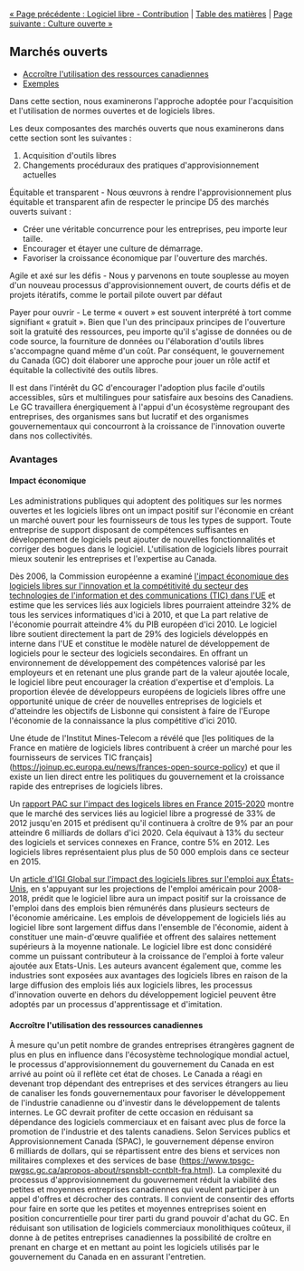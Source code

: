 [« Page précédente : Logiciel libre - Contribution](4_Logiciel_libre_Contribution.md) | [Table des matières](../README.md#table-des-mati%C3%A8res) | [Page suivante : Culture ouverte »](6_Culture_ouverte.md)

## Marchés ouverts

- [Accroître l'utilisation des ressources canadiennes](#accroître-l-utilisation-des-ressources-canadiennes)
- [Exemples](#exemples)

Dans cette section, nous examinerons l'approche adoptée pour l'acquisition et l'utilisation de normes ouvertes et de logiciels libres.

Les deux composantes des marchés ouverts que nous examinerons dans cette section sont les suivantes :

1. Acquisition d'outils libres
2. Changements procéduraux des pratiques d'approvisionnement actuelles

Équitable et transparent - Nous œuvrons à rendre l'approvisionnement plus équitable et transparent afin de respecter le principe D5 des marchés ouverts suivant :

- Créer une véritable concurrence pour les entreprises, peu importe leur taille.
- Encourager et étayer une culture de démarrage.
- Favoriser la croissance économique par l'ouverture des marchés.

Agile et axé sur les défis - Nous y parvenons en toute souplesse au moyen d'un nouveau processus d'approvisionnement ouvert, de courts défis et de projets itératifs, comme le portail pilote ouvert par défaut

Payer pour ouvrir - Le terme « ouvert » est souvent interprété à tort comme signifiant « gratuit ». Bien que l'un des principaux principes de l'ouverture soit la gratuité des ressources, peu importe qu'il s'agisse de données ou de code source, la fourniture de données ou l'élaboration d'outils libres s'accompagne quand même d'un coût. Par conséquent, le gouvernement du Canada (GC) doit élaborer une approche pour jouer un rôle actif et équitable la collectivité des outils libres.

Il est dans l'intérêt du GC d'encourager l'adoption plus facile d'outils accessibles, sûrs et multilingues pour satisfaire aux besoins des Canadiens. Le GC travaillera énergiquement à l'appui d'un écosystème regroupant des entreprises, des organismes sans but lucratif et des organismes gouvernementaux qui concourront à la croissance de l'innovation ouverte dans nos collectivités.

### Avantages

#### Impact économique

Les administrations publiques qui adoptent des politiques sur les normes ouvertes et les logiciels libres ont un impact positif sur l'économie en créant un marché ouvert pour les fournisseurs de tous les types de support. Toute entreprise de support disposant de compétences suffisantes en développement de logiciels peut ajouter de nouvelles fonctionnalités et corriger des bogues dans le logiciel. L'utilisation de logiciels libres pourrait mieux soutenir les entreprises et l'expertise au Canada.

Dès 2006, la Commission européenne a examiné [l'impact économique des logiciels libres sur l'innovation et la compétitivité du secteur des technologies de l'information et des communications (TIC) dans l'UE](http://arquivo.pt/wayback/20170901141650/http://www.english.umic.pt/images/stories/2006-11-20-flossimpact.pdf) et estime que les services liés aux logiciels libres pourraient atteindre 32% de tous les services informatiques d'ici à 2010, et que La part relative de l'économie pourrait atteindre 4% du PIB européen d'ici 2010. Le logiciel libre soutient directement la part de 29% des logiciels développés en interne dans l'UE et constitue le modèle naturel de développement de logiciels pour le secteur des logiciels secondaires. En offrant un environnement de développement des compétences valorisé par les employeurs et en retenant une plus grande part de la valeur ajoutée locale, le logiciel libre peut encourager la création d'expertise et d'emplois. La proportion élevée de développeurs européens de logiciels libres offre une opportunité unique de créer de nouvelles entreprises de logiciels et d'atteindre les objectifs de Lisbonne qui consistent à faire de l'Europe l'économie de la connaissance la plus compétitive d'ici 2010.

Une étude de l'Institut Mines-Telecom a révélé que [les politiques de la France en matière de logiciels libres contribuent à créer un marché pour les fournisseurs de services TIC français] (https://joinup.ec.europa.eu/news/frances-open-source-policy) et que il existe un lien direct entre les politiques du gouvernement et la croissance rapide des entreprises de logiciels libres.

Un [rapport PAC sur l'impact des logicels libres en France 2015-2020](http://www.datapressepremium.com/rmdiff/2006091/Etude_PAC_Logiciels_libres_18NOV15.pdf) montre que le marché des services liés au logiciel libre a progressé de 33% de 2012 jusqu'en 2015 et prédisent qu'il continuera à croître de 9% par an pour atteindre 6 milliards de dollars d'ici 2020. Cela équivaut à 13% du secteur des logiciels et services connexes en France, contre 5% en 2012. Les logiciels libres représentaient plus plus de 50 000 emplois dans ce secteur en 2015.

Un [article d'IGI Global sur l'impact des logiciels libres sur l'emploi aux États-Unis](http://www.igi-global.com/article/open-growth/104678), en s'appuyant sur les projections de l'emploi américain pour 2008-2018, prédit que le logiciel libre aura un impact positif sur la croissance de l'emploi dans des emplois bien rémunérés dans plusieurs secteurs de l'économie américaine. Les emplois de développement de logiciels liés au logiciel libre sont largement diffus dans l'ensemble de l'économie, aident à constituer une main-d'œuvre qualifiée et offrent des salaires nettement supérieurs à la moyenne nationale. Le logiciel libre est donc considéré comme un puissant contributeur à la croissance de l'emploi à forte valeur ajoutée aux Etats-Unis. Les auteurs avancent également que, comme les industries sont exposées aux avantages des logiciels libres en raison de la large diffusion des emplois liés aux logiciels libres, les processus d'innovation ouverte en dehors du développement logiciel peuvent être adoptés par un processus d'apprentissage et d'imitation.

#### Accroître l'utilisation des ressources canadiennes

À mesure qu'un petit nombre de grandes entreprises étrangères gagnent de plus en plus en influence dans l'écosystème technologique mondial actuel, le processus d'approvisionnement du gouvernement du Canada en est arrivé au point où il reflète cet état de choses. Le Canada a réagi en devenant trop dépendant des entreprises et des services étrangers au lieu de canaliser les fonds gouvernementaux pour favoriser le développement de l'industrie canadienne ou d'investir dans le développement de talents internes. Le GC devrait profiter de cette occasion en réduisant sa dépendance des logiciels commerciaux et en faisant avec plus de force la promotion de l'industrie et des talents canadiens.
Selon Services publics et Approvisionnement Canada (SPAC), le gouvernement dépense environ 6 milliards de dollars, qui se répartissent entre des biens et services non militaires complexes et des services de base (https://www.tpsgc-pwgsc.gc.ca/apropos-about/rspnsblt-ccntblt-fra.html). La complexité du processus d'approvisionnement du gouvernement réduit la viabilité des petites et moyennes entreprises canadiennes qui veulent participer à un appel d'offres et décrocher des contrats. Il convient de consentir des efforts pour faire en sorte que les petites et moyennes entreprises soient en position concurrentielle pour tirer parti du grand pouvoir d'achat du GC. En réduisant son utilisation de logiciels commerciaux monolithiques coûteux, il donne à de petites entreprises canadiennes la possibilité de croître en prenant en charge et en mettant au point les logiciels utilisés par le gouvernement du Canada en en assurant l'entretien.

